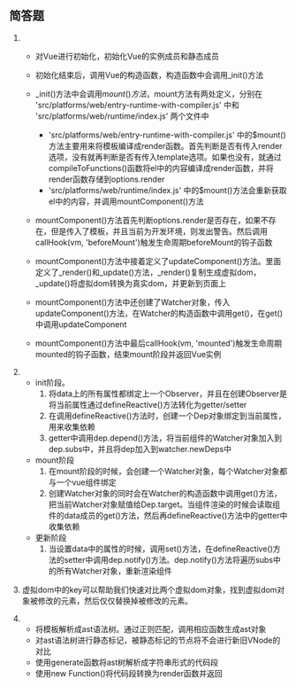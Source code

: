 ## 简答题

1. + 对Vue进行初始化，初始化Vue的实例成员和静态成员

   + 初始化结束后，调用Vue的构造函数，构造函数中会调用_init()方法

   + _init()方法中会调用$mount()方法，$mount方法有两处定义，分别在 'src/platforms/web/entry-runtime-with-compiler.js' 中和 'src/platforms/web/runtime/index.js' 两个文件中

     +  'src/platforms/web/entry-runtime-with-compiler.js' 中的$mount()方法主要用来将模板编译成render函数。首先判断是否有传入render选项，没有就再判断是否有传入template选项。如果也没有，就通过compileToFunctions()函数将el中的内容编译成render函数，并将render函数存储到options.render
     +  'src/platforms/web/runtime/index.js' 中的$mount()方法会重新获取el中的内容，并调用mountComponent()方法

   + mountComponent()方法首先判断options.render是否存在，如果不存在，但是传入了模板，并且当前为开发环境，则发出警告。然后调用callHook(vm, 'beforeMount')触发生命周期beforeMount的钩子函数

   + mountComponent()方法中接着定义了updateComponent()方法。里面定义了\_render()和\_update()方法，\_render()复制生成虚拟dom，\_update()将虚拟dom转换为真实dom，并更新到页面上

   + mountComponent()方法中还创建了Watcher对象，传入updateComponent()方法，在Watcher的构造函数中调用get()，在get()中调用updateComponent

   + mountComponent()方法中最后callHook(vm, 'mounted')触发生命周期mounted的钩子函数，结束mount阶段并返回Vue实例

     

2. + init阶段。
     1. 将data上的所有属性都绑定上一个Observer，并且在创建Observer是将当前属性通过defineReactive()方法转化为getter/setter
     2. 在调用defineReactive()方法时，创建一个Dep对象绑定到当前属性，用来收集依赖
     3. getter中调用dep.depend()方法，将当前组件的Watcher对象加入到dep.subs中，并且将dep加入到watcher.newDeps中
   + mount阶段
     1. 在mount阶段的时候，会创建一个Watcher对象，每个Watcher对象都与一个vue组件绑定
     2. 创建Watcher对象的同时会在Watcher的构造函数中调用get()方法，把当前Watcher对象赋值给Dep.target。当组件渲染的时候会读取组件的data成员的get()方法，然后再defineReactive()方法中的getter中收集依赖
   + 更新阶段
     1. 当设置data中的属性的时候，调用set()方法，在defineReactive()方法的setter中调用dep.notify()方法。dep.notify()方法将遍历subs中的所有Watcher对象，重新渲染组件
   
   
   
3. 虚拟dom中的key可以帮助我们快速对比两个虚拟dom对象，找到虚拟dom对象被修改的元素，然后仅仅替换掉被修改的元素。

   

4. + 将模板解析成ast语法树。通过正则匹配，调用相应函数生成ast对象
   + 对ast语法树进行静态标记，被静态标记的节点将不会进行新旧VNode的对比
   + 使用generate函数将ast树解析成字符串形式的代码段
   + 使用new Function()将代码段转换为render函数并返回

